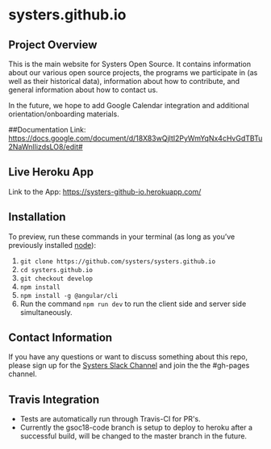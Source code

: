# systers.github.io
## Project Overview
This is the main website for Systers Open Source.  It contains information about our various open source projects, the programs we participate in (as well as their historical data), information about how to contribute, and general information about how to contact us.

In the future, we hope to add Google Calendar integration and additional orientation/onboarding materials.

##Documentation
Link: https://docs.google.com/document/d/18X83wQjltI2PyWmYqNx4cHvGdTBTu2NaWnlIizdsLO8/edit#

## Live Heroku App
Link to the App: https://systers-github-io.herokuapp.com/

## Installation
To preview, run these commands in your terminal (as long as you’ve previously installed [node](https://nodejs.org/en/download/)):

1. `git clone https://github.com/systers/systers.github.io`
2. `cd systers.github.io`
3. `git checkout develop`
4. `npm install`
5. `npm install -g @angular/cli`
6.  Run the command `npm run dev` to run the client side and server side simultaneously. 


## Contact Information
If you have any questions or want to discuss something about this repo, please sign up for the [Systers Slack Channel](http://systers.io/slack-systers-opensource/) and join the the #gh-pages channel.

## Travis Integration
- Tests are automatically run through Travis-CI for PR's.
- Currently the gsoc18-code branch is setup to deploy to heroku after a successful build, will be changed to the master branch in the future.